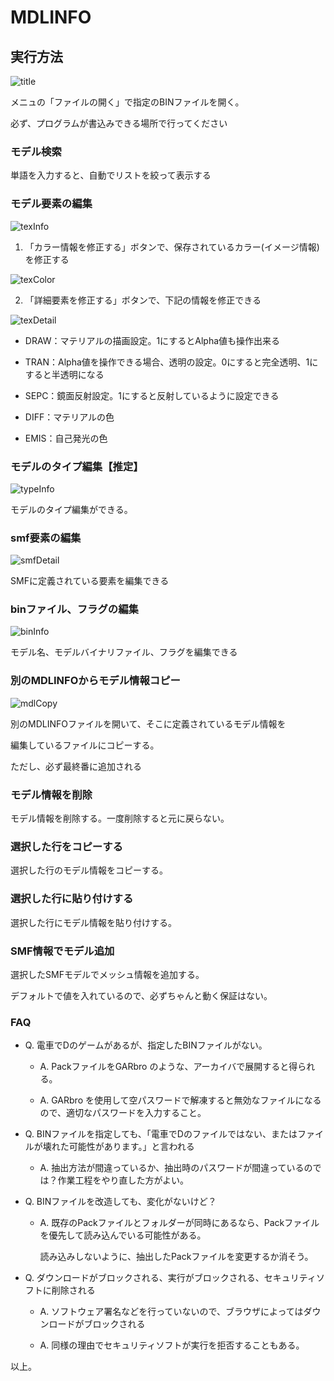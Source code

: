 # MDLINFO


## 実行方法

![title](image/title.png)

メニュの「ファイルの開く」で指定のBINファイルを開く。

必ず、プログラムが書込みできる場所で行ってください

### モデル検索

単語を入力すると、自動でリストを絞って表示する

### モデル要素の編集

![texInfo](image/texInfo.png)

1. 「カラー情報を修正する」ボタンで、保存されているカラー(イメージ情報)を修正する

![texColor](image/texColor.png)

2. 「詳細要素を修正する」ボタンで、下記の情報を修正できる

![texDetail](image/texDetail.png)

* DRAW：マテリアルの描画設定。1にするとAlpha値も操作出来る

* TRAN：Alpha値を操作できる場合、透明の設定。0にすると完全透明、1にすると半透明になる

* SEPC：鏡面反射設定。1にすると反射しているように設定できる

* DIFF：マテリアルの色

* EMIS：自己発光の色

### モデルのタイプ編集【推定】

![typeInfo](image/typeInfo.png)

モデルのタイプ編集ができる。

### smf要素の編集

![smfDetail](image/smfDetail.png)

SMFに定義されている要素を編集できる

### binファイル、フラグの編集

![binInfo](image/binInfo.png)

モデル名、モデルバイナリファイル、フラグを編集できる

### 別のMDLINFOからモデル情報コピー

![mdlCopy](image/mdlCopy.png)

別のMDLINFOファイルを開いて、そこに定義されているモデル情報を

編集しているファイルにコピーする。

ただし、必ず最終番に追加される

### モデル情報を削除

モデル情報を削除する。一度削除すると元に戻らない。

### 選択した行をコピーする

選択した行のモデル情報をコピーする。

### 選択した行に貼り付けする

選択した行にモデル情報を貼り付けする。

### SMF情報でモデル追加

選択したSMFモデルでメッシュ情報を追加する。

デフォルトで値を入れているので、必ずちゃんと動く保証はない。


### FAQ


* Q. 電車でDのゲームがあるが、指定したBINファイルがない。  

  * A. PackファイルをGARbro のような、アーカイバで展開すると得られる。

  * A. GARbro を使用して空パスワードで解凍すると無効なファイルになるので、適切なパスワードを入力すること。


* Q. BINファイルを指定しても、「電車でDのファイルではない、またはファイルが壊れた可能性があります。」と言われる

  * A. 抽出方法が間違っているか、抽出時のパスワードが間違っているのでは？作業工程をやり直した方がよい。

* Q. BINファイルを改造しても、変化がないけど？

  * A. 既存のPackファイルとフォルダーが同時にあるなら、Packファイルを優先して読み込んでいる可能性がある。

    読み込みしないように、抽出したPackファイルを変更するか消そう。

* Q. ダウンロードがブロックされる、実行がブロックされる、セキュリティソフトに削除される

  * A. ソフトウェア署名などを行っていないので、ブラウザによってはダウンロードがブロックされる

  * A. 同様の理由でセキュリティソフトが実行を拒否することもある。


以上。